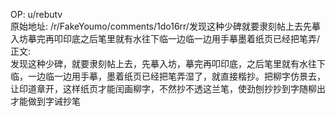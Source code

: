 
OP: u/rebutv  
原始地址: /r/FakeYoumo/comments/1do16rr/发现这种少碑就要隶刻帖上去先摹入坊摹完再叩印底之后笔里就有水往下临一边临一边用手摹墨着纸页已经把笔弄/  
正文:  
发现这种少碑，就要隶刻帖上去，先摹入坊，摹完再叩印底，之后笔里就有水往下临，一边临一边用手摹，墨着纸页已经把笔弄湿了，就直接楷抄。把柳字仿景去，让印道章开，这样纸页才能闰画柳字，不然抄不透这兰笔，使劲刨抄抄到字随柳出才能做到字诫抄笔  


